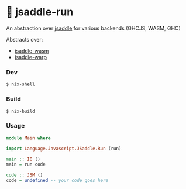 :wheel: jsaddle-run
===================

An abstraction over [jsaddle](hackage.haskell.org) for various backends (GHCJS, WASM, GHC)

Abstracts over:
  - [jsaddle-wasm](https://github.com/amesgen/jsaddle-wasm)
  - [jsaddle-warp](https://hackage.haskell.org/package/jsaddle-warp)

### Dev

```nix-shell
$ nix-shell
```

### Build

```nix-shell
$ nix-build
```

### Usage

```haskell
module Main where

import Language.Javascript.JSaddle.Run (run)

main :: IO ()
main = run code

code :: JSM ()
code = undefined -- your code goes here
```




